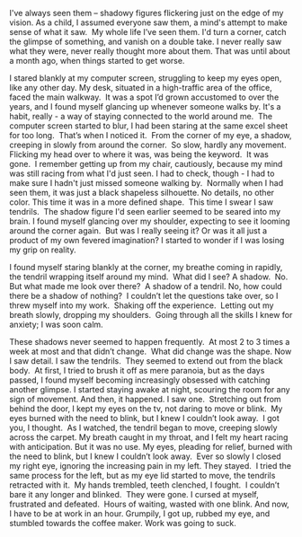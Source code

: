 I've always seen them – shadowy figures flickering just on the edge of my vision. As a child, I assumed everyone saw them, a mind's attempt to make sense of what it saw.  My whole life I’ve seen them. I'd turn a corner, catch the glimpse of something, and vanish on a double take. I never really saw what they were, never really thought more about them. That was until about a month ago, when things started to get worse.

I stared blankly at my computer screen, struggling to keep my eyes open, like any other day. My desk, situated in a high-traffic area of the office, faced the main walkway.  It was a spot I’d grown accustomed to over the years, and I found myself glancing up whenever someone walks by. It's a habit, really - a way of staying connected to the world around me.  The computer screen started to blur, I had been staring at the same excel sheet for too long.  That’s when I noticed it.  From the corner of my eye, a shadow, creeping in slowly from around the corner.  So slow, hardly any movement.  Flicking my head over to where it was, was being the keyword.  It was gone.  I remember getting up from my chair, cautiously, because my mind was still racing from what I'd just seen. I had to check, though - I had to make sure I hadn't just missed someone walking by.  Normally when I had seen them, it was just a black shapeless silhouette. No details, no other color. This time it was in a more defined shape.  This time I swear I saw tendrils.  The shadow figure I'd seen earlier seemed to be seared into my brain. I found myself glancing over my shoulder, expecting to see it looming around the corner again.  But was I really seeing it? Or was it all just a product of my own fevered imagination? I started to wonder if I was losing my grip on reality.

I found myself staring blankly at the corner, my breathe coming in rapidly, the tendril wrapping itself around my mind.  What did I see? A shadow.  No.  But what made me look over there?  A shadow of a tendril. No, how could there be a shadow of nothing?  I couldn’t let the questions take over, so I threw myself into my work.  Shaking off the experience.  Letting out my breath slowly, dropping my shoulders.  Going through all the skills I knew for anxiety; I was soon calm.

These shadows never seemed to happen frequently.  At most 2 to 3 times a week at most and that didn’t change.  What did change was the shape. Now I saw detail. I saw the tendrils.  They seemed to extend out from the black body.  At first, I tried to brush it off as mere paranoia, but as the days passed, I found myself becoming increasingly obsessed with catching another glimpse. I started staying awake at night, scouring the room for any sign of movement. And then, it happened. I saw one.  Stretching out from behind the door, I kept my eyes on the tv, not daring to move or blink.  My eyes burned with the need to blink, but I knew I couldn’t look away.  I got you, I thought.  As I watched, the tendril began to move, creeping slowly across the carpet. My breath caught in my throat, and I felt my heart racing with anticipation. But it was no use. My eyes, pleading for relief, burned with the need to blink, but I knew I couldn’t look away.  Ever so slowly I closed my right eye, ignoring the increasing pain in my left. They stayed.  I tried the same process for the left, but as my eye lid started to move, the tendrils retracted with it.  My hands trembled, teeth clenched, I fought.  I couldn’t bare it any longer and blinked.  They were gone. I cursed at myself, frustrated and defeated.  Hours of waiting, wasted with one blink. And now, I have to be at work in an hour. Grumpily, I got up, rubbed my eye, and stumbled towards the coffee maker. Work was going to suck.